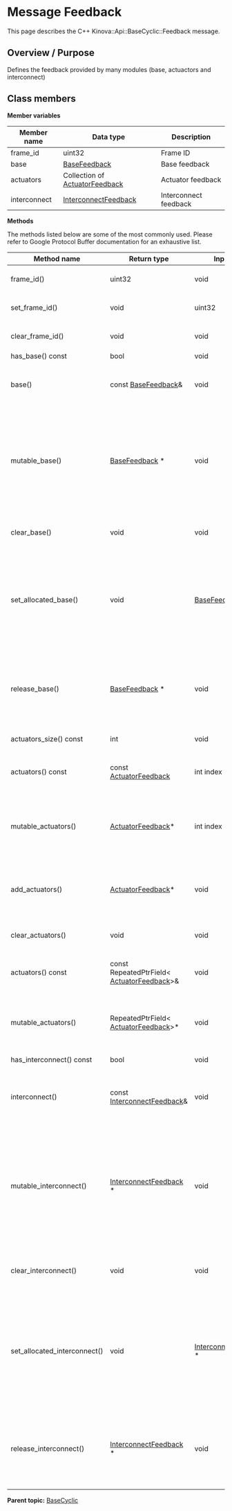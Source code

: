 # Message Feedback

This page describes the C++ Kinova::Api::BaseCyclic::Feedback message.

## Overview / Purpose

Defines the feedback provided by many modules \(base, actuactors and interconnect\)

## Class members

 **Member variables** 

|Member name|Data type|Description|
|-----------|---------|-----------|
|frame\_id|uint32|Frame ID|
|base| [BaseFeedback](msg_BaseCyclic_BaseFeedback.md#)|Base feedback|
|actuators|Collection of [ActuatorFeedback](msg_BaseCyclic_ActuatorFeedback.md#)|Actuator feedback|
|interconnect| [InterconnectFeedback](msg_BaseCyclic_InterconnectFeedback.md#)|Interconnect feedback|

 **Methods** 

The methods listed below are some of the most commonly used. Please refer to Google Protocol Buffer documentation for an exhaustive list.

|Method name|Return type|Input type|Description|
|-----------|-----------|----------|-----------|
|frame\_id\(\)|uint32|void|Returns the current value of frame\_id. If the frame\_id is not set, returns 0.|
|set\_frame\_id\(\)|void|uint32|Sets the value of frame\_id. After calling this, frame\_id\(\) will return value.|
|clear\_frame\_id\(\)|void|void|Clears the value of frame\_id. After calling this, frame\_id\(\) will return 0.|
|has\_base\(\) const|bool|void|Returns true if base is set.|
|base\(\)|const [BaseFeedback](msg_BaseCyclic_BaseFeedback.md#)&|void|Returns the current value of base. If base is not set, returns a [BaseFeedback](msg_BaseCyclic_BaseFeedback.md#) with none of its fields set \(possibly base::default\_instance\(\)\).|
|mutable\_base\(\)| [BaseFeedback](msg_BaseCyclic_BaseFeedback.md#) \*|void|Returns a pointer to the mutable [BaseFeedback](msg_BaseCyclic_BaseFeedback.md#) object that stores the field's value. If the field was not set prior to the call, then the returned [BaseFeedback](msg_BaseCyclic_BaseFeedback.md#) will have none of its fields set \(i.e. it will be identical to a newly-allocated [BaseFeedback](msg_BaseCyclic_BaseFeedback.md#)\). After calling this, has\_base\(\) will return true and base\(\) will return a reference to the same instance of [BaseFeedback](msg_BaseCyclic_BaseFeedback.md#).|
|clear\_base\(\)|void|void|Clears the value of the field. After calling this, has\_base\(\) will return false and base\(\) will return the default value.|
|set\_allocated\_base\(\)|void| [BaseFeedback](msg_BaseCyclic_BaseFeedback.md#) \*|Sets the [BaseFeedback](msg_BaseCyclic_BaseFeedback.md#) object to the field and frees the previous field value if it exists. If the [BaseFeedback](msg_BaseCyclic_BaseFeedback.md#) pointer is not NULL, the message takes ownership of the allocated [BaseFeedback](msg_BaseCyclic_BaseFeedback.md#) object and has\_ [BaseFeedback](msg_BaseCyclic_BaseFeedback.md#)\(\) will return true. Otherwise, if the base is NULL, the behavior is the same as calling clear\_base\(\).|
|release\_base\(\)| [BaseFeedback](msg_BaseCyclic_BaseFeedback.md#) \*|void|Releases the ownership of the field and returns the pointer of the [BaseFeedback](msg_BaseCyclic_BaseFeedback.md#) object. After calling this, caller takes the ownership of the allocated [BaseFeedback](msg_BaseCyclic_BaseFeedback.md#) object, has\_base\(\) will return false, and base\(\) will return the default value.|
|actuators\_size\(\) const|int|void|Returns the number of elements currently in the field.|
|actuators\(\) const|const [ActuatorFeedback](msg_BaseCyclic_ActuatorFeedback.md#)|int index|Returns the element at the given zero-based index. Calling this method with index outside of \[0, actuators\_size\(\)\) yields undefined behavior.|
|mutable\_actuators\(\)| [ActuatorFeedback](msg_BaseCyclic_ActuatorFeedback.md#)\*|int index|Returns a pointer to the mutable [ActuatorFeedback](msg_BaseCyclic_ActuatorFeedback.md#) object that stores the value of the element at the given zero-based index. Calling this method with index outside of \[0, actuators\_size\(\)\) yields undefined behavior.|
|add\_actuators\(\)| [ActuatorFeedback](msg_BaseCyclic_ActuatorFeedback.md#)\*|void|Adds a new element and returns a pointer to it. The returned [ActuatorFeedback](msg_BaseCyclic_ActuatorFeedback.md#) is mutable and will have none of its fields set \(i.e. it will be identical to a newly-allocated [ActuatorFeedback](msg_BaseCyclic_ActuatorFeedback.md#)\).|
|clear\_actuators\(\)|void|void|Removes all elements from the field. After calling this, actuators\_size\(\) will return zero.|
|actuators\(\) const|const RepeatedPtrField< [ActuatorFeedback](msg_BaseCyclic_ActuatorFeedback.md#)\>&|void|Returns the underlying RepeatedPtrField that stores the field's elements. This container class provides STL-like iterators and other methods.|
|mutable\_actuators\(\)|RepeatedPtrField< [ActuatorFeedback](msg_BaseCyclic_ActuatorFeedback.md#)\>\*|void|Returns a pointer to the underlying mutable RepeatedPtrField that stores the field's elements. This container class provides STL-like iterators and other methods.|
|has\_interconnect\(\) const|bool|void|Returns true if interconnect is set.|
|interconnect\(\)|const [InterconnectFeedback](msg_BaseCyclic_InterconnectFeedback.md#)&|void|Returns the current value of interconnect. If interconnect is not set, returns a [InterconnectFeedback](msg_BaseCyclic_InterconnectFeedback.md#) with none of its fields set \(possibly interconnect::default\_instance\(\)\).|
|mutable\_interconnect\(\)| [InterconnectFeedback](msg_BaseCyclic_InterconnectFeedback.md#) \*|void|Returns a pointer to the mutable [InterconnectFeedback](msg_BaseCyclic_InterconnectFeedback.md#) object that stores the field's value. If the field was not set prior to the call, then the returned [InterconnectFeedback](msg_BaseCyclic_InterconnectFeedback.md#) will have none of its fields set \(i.e. it will be identical to a newly-allocated [InterconnectFeedback](msg_BaseCyclic_InterconnectFeedback.md#)\). After calling this, has\_interconnect\(\) will return true and interconnect\(\) will return a reference to the same instance of [InterconnectFeedback](msg_BaseCyclic_InterconnectFeedback.md#).|
|clear\_interconnect\(\)|void|void|Clears the value of the field. After calling this, has\_interconnect\(\) will return false and interconnect\(\) will return the default value.|
|set\_allocated\_interconnect\(\)|void| [InterconnectFeedback](msg_BaseCyclic_InterconnectFeedback.md#) \*|Sets the [InterconnectFeedback](msg_BaseCyclic_InterconnectFeedback.md#) object to the field and frees the previous field value if it exists. If the [InterconnectFeedback](msg_BaseCyclic_InterconnectFeedback.md#) pointer is not NULL, the message takes ownership of the allocated [InterconnectFeedback](msg_BaseCyclic_InterconnectFeedback.md#) object and has\_ [InterconnectFeedback](msg_BaseCyclic_InterconnectFeedback.md#)\(\) will return true. Otherwise, if the interconnect is NULL, the behavior is the same as calling clear\_interconnect\(\).|
|release\_interconnect\(\)| [InterconnectFeedback](msg_BaseCyclic_InterconnectFeedback.md#) \*|void|Releases the ownership of the field and returns the pointer of the [InterconnectFeedback](msg_BaseCyclic_InterconnectFeedback.md#) object. After calling this, caller takes the ownership of the allocated [InterconnectFeedback](msg_BaseCyclic_InterconnectFeedback.md#) object, has\_interconnect\(\) will return false, and interconnect\(\) will return the default value.|

**Parent topic:** [BaseCyclic](../references/summary_BaseCyclic.md)

